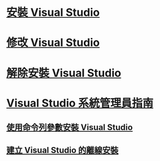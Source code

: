 # [安裝 Visual Studio](install-visual-studio.md)
# [修改 Visual Studio](modify-visual-studio.md)
# [解除安裝 Visual Studio](uninstall-visual-studio.md)
# [Visual Studio 系統管理員指南](visual-studio-administrator-guide.md)
## [使用命令列參數安裝 Visual Studio](use-command-line-parameters-to-install-visual-studio.md)
## [建立 Visual Studio 的離線安裝](create-an-offline-installation-of-visual-studio.md)

<!--HONumber=Feb17_HO4-->


